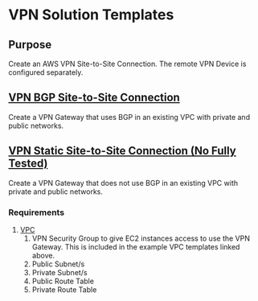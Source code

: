 # VPN Solution Templates

## Purpose
Create an AWS VPN Site-to-Site Connection. The remote VPN Device is configured separately.

## [VPN BGP Site-to-Site Connection](https://github.com/stelligent/cloudformation_templates/blob/master/infrastructure/vpn/vpn-bgp.template)
Create a VPN Gateway that uses BGP in an existing VPC with private and public networks.

## [VPN Static Site-to-Site Connection (No Fully Tested)](https://github.com/stelligent/cloudformation_templates/blob/master/infrastructure/vpn/vpn-static.template)
Create a VPN Gateway that does not use BGP in an existing VPC with private and public networks.

### Requirements
1. [VPC](https://github.com/stelligent/cloudformation_templates/blob/master/infrastructure/vpc/vpc.template)
    1. VPN Security Group to give EC2 instances access to use the VPN Gateway. This is included in the example VPC templates linked above.
    2. Public Subnet/s
    3. Private Subnet/s
    4. Public Route Table
    5. Private Route Table
